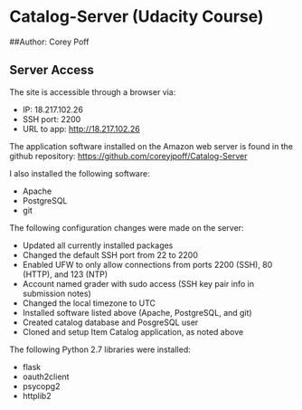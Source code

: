 # Catalog-Server (Udacity Course)

##Author: Corey Poff

## Server Access

The site is accessible through a browser via:
 - IP: 18.217.102.26
 - SSH port: 2200
 - URL to app: http://18.217.102.26

The application software installed on the Amazon web server is found in the github repository: https://github.com/coreyjpoff/Catalog-Server

I also installed the following software:
 - Apache
 - PostgreSQL
 - git

The following configuration changes were made on the server:
 - Updated all currently installed packages
 - Changed the default SSH port from 22 to 2200
 - Enabled UFW to only allow connections from ports 2200 (SSH), 80 (HTTP), and 123 (NTP)
 - Account named grader with sudo access (SSH key pair info in submission notes)
 - Changed the local timezone to UTC
 - Installed software listed above (Apache, PostgreSQL, and git)
 - Created catalog database and PosgreSQL user
 - Cloned and setup Item Catalog application, as noted above

The following Python 2.7 libraries were installed:
 - flask
 - oauth2client
 - psycopg2
 - httplib2
